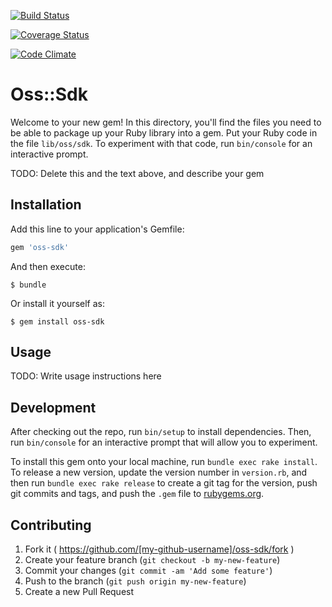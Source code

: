[![Build Status](https://travis-ci.org/42thcoder/oss-ruby-sdk.svg?branch=master)](https://travis-ci.org/42thcoder/oss-ruby-sdk)

[![Coverage Status](https://coveralls.io/repos/42thcoder/oss-ruby-sdk/badge.svg?branch=master&service=github)](https://coveralls.io/github/42thcoder/oss-ruby-sdk?branch=master)

[![Code Climate](https://codeclimate.com/github/42thcoder/oss-ruby-sdk/badges/gpa.svg)](https://codeclimate.com/github/42thcoder/oss-ruby-sdk)


# Oss::Sdk

Welcome to your new gem! In this directory, you'll find the files you need to be able to package up your Ruby library into a gem. Put your Ruby code in the file `lib/oss/sdk`. To experiment with that code, run `bin/console` for an interactive prompt.

TODO: Delete this and the text above, and describe your gem

## Installation

Add this line to your application's Gemfile:

```ruby
gem 'oss-sdk'
```

And then execute:

    $ bundle

Or install it yourself as:

    $ gem install oss-sdk

## Usage

TODO: Write usage instructions here

## Development

After checking out the repo, run `bin/setup` to install dependencies. Then, run `bin/console` for an interactive prompt that will allow you to experiment.

To install this gem onto your local machine, run `bundle exec rake install`. To release a new version, update the version number in `version.rb`, and then run `bundle exec rake release` to create a git tag for the version, push git commits and tags, and push the `.gem` file to [rubygems.org](https://rubygems.org).

## Contributing

1. Fork it ( https://github.com/[my-github-username]/oss-sdk/fork )
2. Create your feature branch (`git checkout -b my-new-feature`)
3. Commit your changes (`git commit -am 'Add some feature'`)
4. Push to the branch (`git push origin my-new-feature`)
5. Create a new Pull Request
